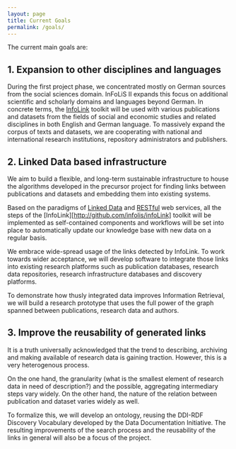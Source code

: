 ```yaml
---
layout: page
title: Current Goals
permalink: /goals/
---
```


The current main goals are:

## 1. Expansion to other disciplines and languages

During the first project phase, we concentrated mostly on German sources from
the social sciences domain. InFoLiS II expands this focus on additional
scientific and scholarly domains and languages beyond German. In concrete
terms, the [InfoLink](https://github.com/infolis/infoLink) toolkit will be used
with various publications and datasets from the fields of social and economic
studies and related disciplines in both English and German language.  To
massively expand the corpus of texts and datasets, we are cooperating with
national and international research institutions, repository administrators and
publishers. 

## 2. Linked Data based infrastructure

We aim to build a flexible, and long-term sustainable infrastructure to house
the algorithms developed in the precursor project for finding links between
publications and datasets and embedding them into existing systems.

Based on the paradigms of [Linked Data](http://linkeddatabook.com/editions/1.0/) and [RESTful](http://www.ics.uci.edu/~fielding/pubs/dissertation/rest_arch_style.htm) web services,
all the steps of the [InfoLink][http://github.com/infolis/infoLink] toolkit
will be implemented as self-contained components and workflows will be set into
place to automatically update our knowledge base with new data on a regular basis.

We embrace wide-spread usage of the links detected by InfoLink. To work towards
wider acceptance, we will develop software to integrate those links into existing research platforms
such as publication databases, research data repositories, research infrastructure databases
and discovery platforms.

To demonstrate how thusly integrated data improves Information Retrieval, we
will build a research prototype that uses the full power of the graph spanned
between publications, research data and authors.

## 3. Improve the reusability of generated links

It is a truth universally acknowledged that the trend to describing, archiving
and making available of research data is gaining traction. However, this is a
very heterogenous process.

On the one hand, the granularity (what is the smallest element of research data
in need of description?) and the possible, aggregating intermediary steps vary
widely. On the other hand, the nature of the relation between publication and
dataset varies widely as well.

To formalize this, we will develop an ontology, reusing the DDI-RDF Discovery
Vocabulary developed by the Data Documentation Initiative. The resulting
improvements of the search process and the reusability of the links in general
will also be a focus of the project.
